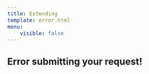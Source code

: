 ```yaml
---
title: Extending
template: error.html
menu: 
    visible: false
---
```


## Error submitting your request!